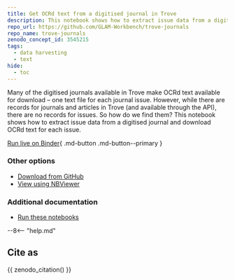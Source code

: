 ```yaml
---
title: Get OCRd text from a digitised journal in Trove
description: This notebook shows how to extract issue data from a digitised journal and download OCRd text for each issue.
repo_url: https://github.com/GLAM-Workbench/trove-journals
repo_name: trove-journals
zenodo_concept_id: 3545215
tags:
  - data harvesting
  - text
hide:
  - toc
---
```


Many of the digitised journals available in Trove make OCRd text available for download – one text file for each journal issue. However, while there are records for journals and articles in Trove (and available through the API), there are no records for issues. So how do we find them? This notebook shows how to extract issue data from a digitised journal and download OCRd text for each issue.

[Run live on Binder](https://mybinder.org/v2/gh/GLAM-Workbench/trove-journals/master?urlpath=lab/tree/Get-text-from-a-Trove-journal.ipynb){ .md-button .md-button--primary }

### Other options

* [Download from GitHub](https://github.com/GLAM-Workbench/trove-journals/blob/master/Get-text-from-a-Trove-journal.ipynb)
* [View using NBViewer](https://nbviewer.jupyter.org/github/GLAM-Workbench/trove-journals/blob/master/Get-text-from-a-Trove-journal.ipynb)

### Additional documentation

* [Run these notebooks](../#run-these-notebooks)

--8<-- "help.md"

## Cite as

{{ zenodo_citation() }}